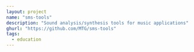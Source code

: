 ```yaml
---
layout: project
name: "sms-tools"
description: "Sound analysis/synthesis tools for music applications"
ghurl: "https://github.com/MTG/sms-tools"
tags:
  - education
---
```

